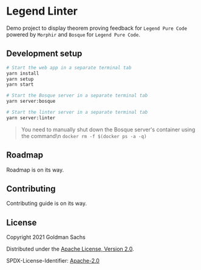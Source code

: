 # Legend Linter

Demo project to display theorem proving feedback for `Legend Pure Code` powered by `Morphir` and `Bosque` for `Legend Pure Code`. 

## Development setup

```sh
# Start the web app in a separate terminal tab
yarn install
yarn setup
yarn start

# Start the Bosque server in a separate terminal tab
yarn server:bosque

# Start the linter server in a separate terminal tab
yarn server:linter
```

> You need to manually shut down the Bosque server's container using the command\n
> `docker rm -f $(docker ps -a -q)`
> 
## Roadmap

Roadmap is on its way.

## Contributing

Contributing guide is on its way.

## License

Copyright 2021 Goldman Sachs

Distributed under the [Apache License, Version 2.0](http://www.apache.org/licenses/LICENSE-2.0).

SPDX-License-Identifier: [Apache-2.0](https://spdx.org/licenses/Apache-2.0)
